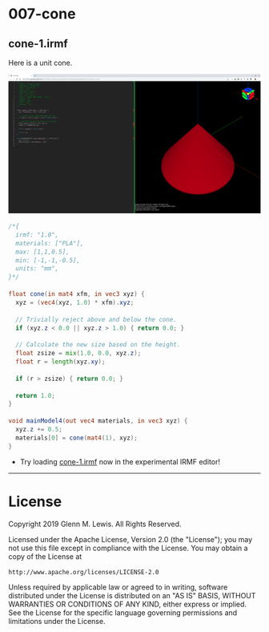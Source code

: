 # 007-cone

## cone-1.irmf

Here is a unit cone.

![cone-1.png](cone-1.png)

```glsl
/*{
  irmf: "1.0",
  materials: ["PLA"],
  max: [1,1,0.5],
  min: [-1,-1,-0.5],
  units: "mm",
}*/

float cone(in mat4 xfm, in vec3 xyz) {
  xyz = (vec4(xyz, 1.0) * xfm).xyz;

  // Trivially reject above and below the cone.
  if (xyz.z < 0.0 || xyz.z > 1.0) { return 0.0; }

  // Calculate the new size based on the height.
  float zsize = mix(1.0, 0.0, xyz.z);
  float r = length(xyz.xy);

  if (r > zsize) { return 0.0; }

  return 1.0;
}

void mainModel4(out vec4 materials, in vec3 xyz) {
  xyz.z += 0.5;
  materials[0] = cone(mat4(1), xyz);
}
```

* Try loading [cone-1.irmf](https://gmlewis.github.io/irmf-editor/?s=github.com/gmlewis/irmf/blob/master/examples/007-cone/cone-1.irmf) now in the experimental IRMF editor!

----------------------------------------------------------------------

# License

Copyright 2019 Glenn M. Lewis. All Rights Reserved.

Licensed under the Apache License, Version 2.0 (the "License");
you may not use this file except in compliance with the License.
You may obtain a copy of the License at

    http://www.apache.org/licenses/LICENSE-2.0

Unless required by applicable law or agreed to in writing, software
distributed under the License is distributed on an "AS IS" BASIS,
WITHOUT WARRANTIES OR CONDITIONS OF ANY KIND, either express or implied.
See the License for the specific language governing permissions and
limitations under the License.
